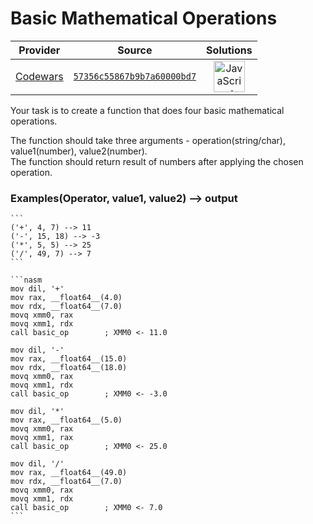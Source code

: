 [_metadata_:generated]: - "true"

# Basic Mathematical Operations

<!-- INFO TABLE BEGIN -->

| Provider                                        | Source                                                                               | Solutions                                                                                                                                                    |
| :---------------------------------------------: | :----------------------------------------------------------------------------------: | :----------------------------------------------------------------------------------------------------------------------------------------------------------: |
| [Codewars](../../../docs/providers/Codewars.md) | [`57356c55867b9b7a60000bd7`](https://www.codewars.com/kata/57356c55867b9b7a60000bd7) | [<img src="https://res.cloudinary.com/rascaltwo/image/upload/v1631924076/javascript_ehszr7.svg" alt="JavaScript" title="JavaScript" width="50" />](solve.js) |

<!-- INFO TABLE END -->

Your task is to create a function that does four basic mathematical operations.

The function should take three arguments - operation(string/char), value1(number), value2(number).  
The function should return result of numbers after applying the chosen operation.

### Examples(Operator, value1, value2) --> output

~~~if-not:nasm
```
('+', 4, 7) --> 11
('-', 15, 18) --> -3
('*', 5, 5) --> 25
('/', 49, 7) --> 7
```
~~~

~~~if:nasm
```nasm
mov dil, '+'
mov rax, __float64__(4.0)
mov rdx, __float64__(7.0)
movq xmm0, rax
movq xmm1, rdx
call basic_op        ; XMM0 <- 11.0

mov dil, '-'
mov rax, __float64__(15.0)
mov rdx, __float64__(18.0)
movq xmm0, rax
movq xmm1, rdx
call basic_op        ; XMM0 <- -3.0

mov dil, '*'
mov rax, __float64__(5.0)
movq xmm0, rax
movq xmm1, rax
call basic_op        ; XMM0 <- 25.0

mov dil, '/'
mov rax, __float64__(49.0)
mov rdx, __float64__(7.0)
movq xmm0, rax
movq xmm1, rdx
call basic_op        ; XMM0 <- 7.0
```
~~~
